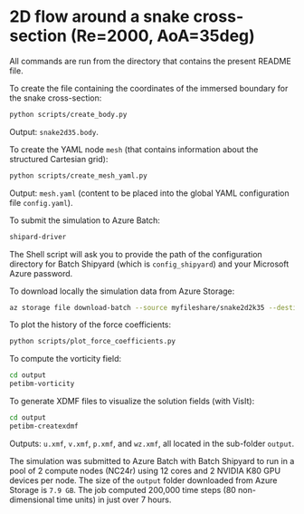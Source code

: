 # 2D flow around a snake cross-section (Re=2000, AoA=35deg)

All commands are run from the directory that contains the present README file.

To create the file containing the coordinates of the immersed boundary for the snake cross-section:

```bash
python scripts/create_body.py
```

Output: `snake2d35.body`.

To create the YAML node `mesh` (that contains information about the structured Cartesian grid):

```bash
python scripts/create_mesh_yaml.py
```

Output: `mesh.yaml` (content to be placed into the global YAML configuration file `config.yaml`).

To submit the simulation to Azure Batch:

```bash
shipard-driver
```

The Shell script will ask you to provide the path of the configuration directory for Batch Shipyard (which is `config_shipyard`) and your Microsoft Azure password.

To download locally the simulation data from Azure Storage:

```bash
az storage file download-batch --source myfileshare/snake2d2k35 --destination output --account-name <storage-account-name>
```

To plot the history of the force coefficients:

```bash
python scripts/plot_force_coefficients.py
```

To compute the vorticity field:

```bash
cd output
petibm-vorticity
```

To generate XDMF files to visualize the solution fields (with VisIt):

```bash
cd output
petibm-createxdmf
```

Outputs: `u.xmf`, `v.xmf`, `p.xmf`, and `wz.xmf`, all located in the sub-folder `output`.

The simulation was submitted to Azure Batch with Batch Shipyard to run in a pool of 2 compute nodes (NC24r) using 12 cores and 2 NVIDIA K80 GPU devices per node.
The size of the `output` folder downloaded from Azure Storage is `7.9 GB`.
The job computed 200,000 time steps (80 non-dimensional time units) in just over 7 hours.